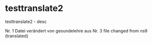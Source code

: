 # testtranslate2
testtranslate2 - desc

Nr. 1 Datei verändert von gesundelehre aus
Nr. 3 file changed from ns9 (translated)
